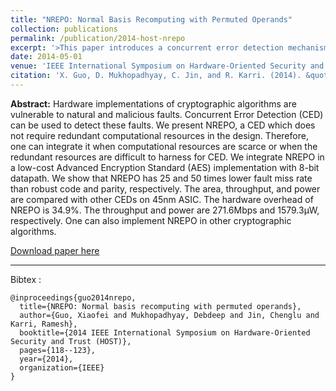 ```yaml
---
title: "NREPO: Normal Basis Recomputing with Permuted Operands"
collection: publications
permalink: /publication/2014-host-nrepo
excerpt: '>This paper introduces a concurrent error detection mechanism (NREPO) for compact (8-bit datapath) implementations of AES against fault injections.  It achieves 25 to 50 times lower fault miss rate comparing with parity-based and robust code-based detection, while it incurs 34.9% hardware overhead.'
date: 2014-05-01
venue: 'IEEE International Symposium on Hardware-Oriented Security and Trust (HOST)'
citation: 'X. Guo, D. Mukhopadhyay, C. Jin, and R. Karri. (2014). &quot;NREPO: Normal Basis Recomputing with Permuted Operands&quot; <i>IEEE International Symposium on Hardware-Oriented Security and Trust (HOST)</i>. '
---
```


<b>Abstract:</b> Hardware implementations of cryptographic algorithms are vulnerable to natural and malicious faults. Concurrent Error Detection (CED) can be used to detect these faults. We present NREPO, a CED which does not require redundant computational resources in the design. Therefore, one can integrate it when computational resources are scarce or when the redundant resources are difficult to harness for CED. We integrate NREPO in a low-cost Advanced Encryption Standard (AES) implementation with 8-bit datapath. We show that NREPO has 25 and 50 times lower fault miss rate than robust code and parity, respectively. The area, throughput, and power are compared with other CEDs on 45nm ASIC. The hardware overhead of NREPO is 34.9%. The throughput and power are 271.6Mbps and 1579.3μW, respectively. One can also implement NREPO in other cryptographic algorithms.

[Download paper here](https://ieeexplore.ieee.org/document/6855581)

---

Bibtex :

```
@inproceedings{guo2014nrepo,
  title={NREPO: Normal basis recomputing with permuted operands},
  author={Guo, Xiaofei and Mukhopadhyay, Debdeep and Jin, Chenglu and Karri, Ramesh},
  booktitle={2014 IEEE International Symposium on Hardware-Oriented Security and Trust (HOST)},
  pages={118--123},
  year={2014},
  organization={IEEE}
} 
```